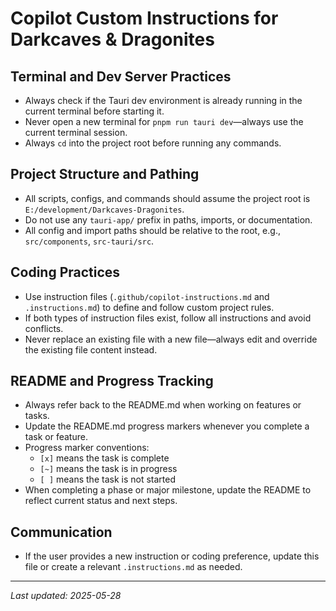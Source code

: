 # Copilot Custom Instructions for Darkcaves & Dragonites

## Terminal and Dev Server Practices

- Always check if the Tauri dev environment is already running in the current terminal before starting it.
- Never open a new terminal for `pnpm run tauri dev`—always use the current terminal session.
- Always `cd` into the project root before running any commands.

## Project Structure and Pathing

- All scripts, configs, and commands should assume the project root is `E:/development/Darkcaves-Dragonites`.
- Do not use any `tauri-app/` prefix in paths, imports, or documentation.
- All config and import paths should be relative to the root, e.g., `src/components`, `src-tauri/src`.

## Coding Practices

- Use instruction files (`.github/copilot-instructions.md` and `.instructions.md`) to define and follow custom project rules.
- If both types of instruction files exist, follow all instructions and avoid conflicts.
- Never replace an existing file with a new file—always edit and override the existing file content instead.

## README and Progress Tracking

- Always refer back to the README.md when working on features or tasks.
- Update the README.md progress markers whenever you complete a task or feature.
- Progress marker conventions:
  - `[x]` means the task is complete
  - `[~]` means the task is in progress
  - `[ ]` means the task is not started
- When completing a phase or major milestone, update the README to reflect current status and next steps.

## Communication

- If the user provides a new instruction or coding preference, update this file or create a relevant `.instructions.md` as needed.

---

_Last updated: 2025-05-28_

